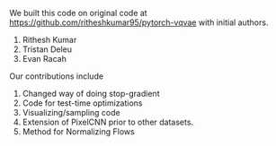We built this code on original code at https://github.com/ritheshkumar95/pytorch-vqvae with
initial authors.

1. Rithesh Kumar
2. Tristan Deleu
3. Evan Racah

Our contributions include
1. Changed way of doing stop-gradient
2. Code for test-time optimizations
3. Visualizing/sampling code 
4. Extension of PixelCNN prior to other datasets.
5. Method for Normalizing Flows
